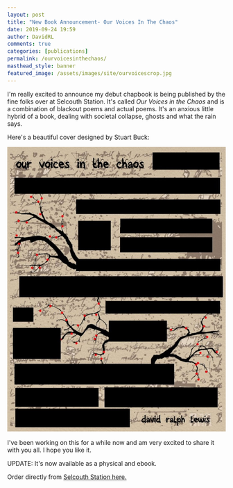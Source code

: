 ```yaml
---  
layout: post  
title: "New Book Announcement- Our Voices In The Chaos"
date: 2019-09-24 19:59  
author: DavidRL  
comments: true  
categories: [publications]
permalink: /ourvoicesinthechaos/
masthead_style: banner
featured_image: /assets/images/site/ourvoicescrop.jpg  
---  
```

I'm really excited to announce my debut chapbook is being published by the fine folks over at Selcouth Station. It's called *Our Voices in the Chaos* and is a combination of blackout poems and actual poems. It's an anxious little hybrid of a book, dealing with societal collapse, ghosts and what the rain says.  
<!--more-->  

Here's a beautiful cover designed by Stuart Buck:  

<img src="/assets/images/site/ourvoices.jpg"  class="center">

I've been working on this for a while now and am very excited to share it with you all. I hope you like it.  

UPDATE: It's now available as a physical and ebook.  

Order directly from <a href="https://www.selcouthstation.com/product-page/our-voices-in-the-chaos">Selcouth Station here.</a>  
